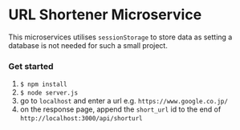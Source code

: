 # URL Shortener Microservice

This microservices utilises `sessionStorage` to store data as setting a database is not needed for such a small project.

### Get started

1. `$ npm install`
2. `$ node server.js`
3. go to `localhost` and enter a url e.g. `https://www.google.co.jp/`
4. on the response page, append the `short_url` id to the end of `http://localhost:3000/api/shorturl`

